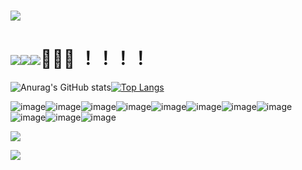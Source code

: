 # <img src="https://readme-typing-svg.herokuapp.com/?lines=I%20AM%20LIMO!!!!;WELCOME%20TO%20MY%20GITHUB&font=Roboto" />

# <img src="https://visitor-badge.glitch.me/badge?page_id=https://github.com/limoest&right_color=red" /><img src="https://visitor-badge.glitch.me/badge?page_id=https://github.com/limoest&right_color=red" /><img src="https://visitor-badge.glitch.me/badge?page_id=https://github.com/limoest&right_color=red" />🐒🐒🐒 ！！！！

![Anurag's GitHub stats](https://github-readme-stats.vercel.app/api?username=limoest&show_icons=true&theme=cobalt2)[![Top Langs](https://github-readme-stats.vercel.app/api/top-langs/?username=limoest&layout=compact&theme=cobalt)](https://github.com/anuraghazra/github-readme-stats)

![image](https://img.shields.io/badge/good-limo-green)![image](https://img.shields.io/badge/good-limo-green)![image](https://img.shields.io/badge/good-limo-green)![image](https://img.shields.io/badge/good-limo-green)![image](https://img.shields.io/badge/good-limo-green)![image](https://img.shields.io/badge/good-limo-green)![image](https://img.shields.io/badge/good-limo-green)![image](https://img.shields.io/badge/good-limo-green)![image](https://img.shields.io/badge/good-limo-green)![image](https://img.shields.io/badge/good-limo-green)![image](https://img.shields.io/badge/good-limo-green)

![](https://activity-graph.herokuapp.com/graph?username=limoest&theme=github)

![](https://stats.justsong.cn/api/github?username=limoest&theme=dark)


